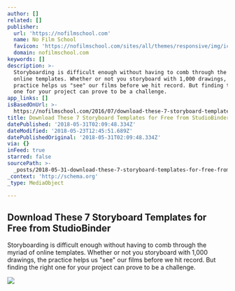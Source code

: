```yaml
---
author: []
related: []
publisher:
  url: 'https://nofilmschool.com'
  name: No Film School
  favicon: 'https://nofilmschool.com/sites/all/themes/responsive/img/icons/favicon.ico'
  domain: nofilmschool.com
keywords: []
description: >-
  Storyboarding is difficult enough without having to comb through the myriad of
  online templates. Whether or not you storyboard with 1,000 drawings, the
  practice helps us "see" our films before we hit record. But finding the right
  one for your project can prove to be a challenge.
app_links: []
isBasedOnUrl: >-
  https://nofilmschool.com/2016/07/download-these-7-storyboard-templates-free-studiobinder
title: Download These 7 Storyboard Templates for Free from StudioBinder
datePublished: '2018-05-31T02:09:48.334Z'
dateModified: '2018-05-23T12:45:51.689Z'
datePublishedOriginal: '2018-05-31T02:09:48.334Z'
via: {}
inFeed: true
starred: false
sourcePath: >-
  _posts/2018-05-31-download-these-7-storyboard-templates-for-free-from-studiobi.md
_context: 'http://schema.org'
_type: MediaObject

---
```

<article style=""><h1>Download These 7 Storyboard Templates for Free from StudioBinder</h1><p>Storyboarding is difficult enough without having to comb through the myriad of online templates. Whether or not you storyboard with 1,000 drawings, the practice helps us "see" our films before we hit record. But finding the right one for your project can prove to be a challenge.</p><img src="https://nofilmschool.com/sites/default/files/styles/facebook/public/storyboard.jpg?itok=wJudOsia" /></article>